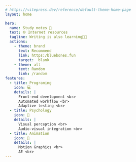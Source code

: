 ```yaml
---
# https://vitepress.dev/reference/default-theme-home-page
layout: home

hero:
  name: Study notes 📖
  text: 🌐 Internet resources
  tagline: Writing is also learning👍🏿
  actions:
    - theme: brand
      text: Recommend
      link: https:/bluebones.fun
      target: _blank
    - theme: alt
      text: Random
      link: /random
features:
  - title: Programing
    icon: 💻
    details: |
      Front-end development <br>
      Automated workflow <br>
      Adaptive testing <br>
  - title: Psychology
    icon: 🤔
    details: |
      Visual perception <br>
      Audio-visual integration <br>
  - title: Animation
    icon: 🎨
    details: |
      Motion Graphics <br>
      AE <br>
---
```

